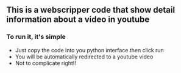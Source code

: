 ## This is a webscripper code that show detail information about a video in youtube
### To run it, it's simple
* Just copy the code into you python interface then click run
* You will be automatically redirected to a youtube video
* Not to complicate right!!
